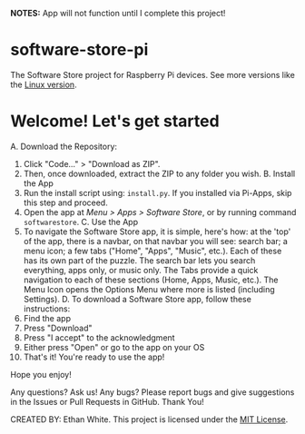 **NOTES:** App will not function until I complete this project!

# software-store-pi
The Software Store project for Raspberry Pi devices. See more versions like the [Linux version](https://github.com/BitCoreTech/software-store-linux).
# Welcome! Let's get started
A. Download the Repository:
   1. Click "Code..." > "Download as ZIP".
   2. Then, once downloaded, extract the ZIP to any folder you wish.
B. Install the App
   1. Run the install script using: `install.py`. If you installed via Pi-Apps, skip this step and proceed.
   2. Open the app at *Menu > Apps > Software Store*, or by running command `softwarestore`.
C. Use the App
   1. To navigate the Software Store app, it is simple, here's how: at the 'top' of the app, there is a navbar, on that navbar you will see: search bar; a menu icon; a few tabs ("Home", "Apps", "Music", etc.). Each of these has its own part of the puzzle. The search bar lets you search everything, apps only, or music only. The Tabs provide a quick navigation to each of these sections (Home, Apps, Music, etc.). The Menu Icon opens the Options Menu where more is listed (including Settings).
D. To download a Software Store app, follow these instructions:
   1. Find the app
   2. Press "Download"
   3. Press "I accept" to the acknowledgment
   4. Either press "Open" or go to the app on your OS
   5. That's it! You're ready to use the app!

Hope you enjoy!

Any questions? Ask us!
Any bugs? Please report bugs and give suggestions in the Issues or Pull Requests in GitHub.
Thank You!

CREATED BY: Ethan White.
This project is licensed under the [MIT License](https://github.com/BitCoreTech/software-store-pi/blob/main/LICENSE).
